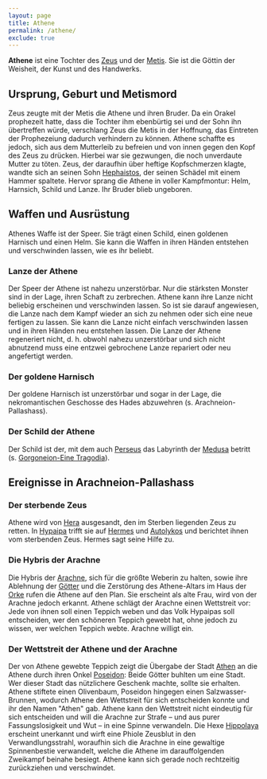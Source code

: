 ```yaml
---
layout: page
title: Athene
permalink: /athene/
exclude: true
---
```


**Athene** ist eine Tochter des [Zeus](/zeus/) und der [Metis](/metis/). Sie ist die Göttin der Weisheit, der Kunst und des Handwerks.

## Ursprung, Geburt und Metismord

Zeus zeugte mit der Metis die Athene und ihren Bruder. Da ein Orakel prophezeit hatte, dass die Tochter ihm ebenbürtig sei und der Sohn ihn übertreffen würde, verschlang Zeus die Metis in der Hoffnung, das Eintreten der Prophezeiung dadurch verhindern zu können. Athene schaffte es jedoch, sich aus dem Mutterleib zu befreien und von innen gegen den Kopf des Zeus zu drücken. Hierbei war sie gezwungen, die noch unverdaute Mutter zu töten. Zeus, der daraufhin über heftige Kopfschmerzen klagte, wandte sich an seinen Sohn [Hephaistos](/hephaistos/), der seinen Schädel mit einem Hammer spaltete. Hervor sprang die Athene in voller Kampfmontur: Helm, Harnsich, Schild und Lanze. Ihr Bruder blieb ungeboren.

## Waffen und Ausrüstung

Athenes Waffe ist der Speer. Sie trägt einen Schild, einen goldenen Harnisch und einen Helm. Sie kann die Waffen in ihren Händen entstehen und verschwinden lassen, wie es ihr beliebt.

### Lanze der Athene

Der Speer der Athene ist nahezu unzerstörbar. Nur die stärksten Monster sind in der Lage, ihren Schaft zu zerbrechen. Athene kann ihre Lanze nicht beliebig erscheinen und verschwinden lassen. So ist sie darauf angewiesen, die Lanze nach dem Kampf wieder an sich zu nehmen oder sich eine neue fertigen zu lassen. Sie kann die Lanze nicht einfach verschwinden lassen und in ihren Händen neu entstehen lassen. Die Lanze der Athene regeneriert nicht, d. h. obwohl nahezu unzerstörbar und sich nicht abnutzend muss eine entzwei gebrochene Lanze repariert oder neu angefertigt werden.

### Der goldene Harnisch

Der goldene Harnisch ist unzerstörbar und sogar in der Lage, die nekromantischen Geschosse des Hades abzuwehren (s. Arachneion-Pallashass).

### Der Schild der Athene

Der Schild ist der, mit dem auch [Perseus](/perseus/) das Labyrinth der [Medusa](/medusa/) betritt (s. [Gorgoneion-Eine Tragodia](/gorgoneion-eine-tragodia/)).

## Ereignisse in Arachneion-Pallashass

### Der sterbende Zeus

Athene wird von [Hera](/hera/) ausgesandt, den im Sterben liegenden Zeus zu retten. In [Hypaipa](/hypaipa/) trifft sie auf [Hermes](/hermes/) und [Autolykos](/autolykos/) und berichtet ihnen vom sterbenden Zeus. Hermes sagt seine Hilfe zu.

### Die Hybris der Arachne

Die Hybris der [Arachne](/arachne/), sich für die größte Weberin zu halten, sowie ihre Ablehnung der [Götter](/goetter/) und die Zerstörung des Athene-Altars im Haus der [Orke](/orke/) rufen die Athene auf den Plan. Sie erscheint als alte Frau, wird von der Arachne jedoch erkannt. Athene schlägt der Arachne einen Wettstreit vor: Jede von ihnen soll einen Teppich weben und das Volk Hypaipas soll entscheiden, wer den schöneren Teppich gewebt hat, ohne jedoch zu wissen, wer welchen Teppich webte. Arachne willigt ein.

### Der Wettstreit der Athene und der Arachne

Der von Athene gewebte Teppich zeigt die Übergabe der Stadt [Athen](/athen/) an die Athene durch ihren Onkel [Poseidon](/poseidon/): Beide Götter buhlten um eine Stadt. Wer dieser Stadt das nützlichere Geschenk machte, sollte sie erhalten. Athene stiftete einen Olivenbaum, Poseidon hingegen einen Salzwasser-Brunnen, wodurch Athene den Wettstreit für sich entscheiden konnte und ihr den Namen "Athen" gab. Athene kann den Wettstreit nicht eindeutig für sich entscheiden und will die Arachne zur Strafe – und aus purer Fassungslosigkeit und Wut – in eine Spinne verwandeln. Die Hexe [Hippolaya](/hippolaya/) erscheint unerkannt und wirft eine Phiole Zeusblut in den Verwandlungsstrahl, woraufhin sich die Arachne in eine gewaltige Spinnenbestie verwandelt, welche die Athene im darauffolgenden Zweikampf beinahe besiegt. Athene kann sich gerade noch rechtzeitig zurückziehen und verschwindet.
